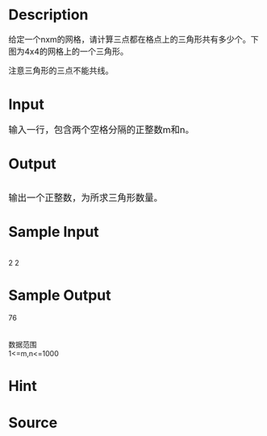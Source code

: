 
# Description

<div class="content"><p><span style="font-size: medium">给定一个nxm的网格，请计算三点都在格点上的三角形共有多少个。下图为4x4的网格上的一个三角形。</span></p>
<p><span style="font-size: medium">注意三角形的三点不能共线。<br/>
</span></p></div>

# Input

<div class="content"><p><font size="4">输入一行，包含两个空格分隔的正整数m和n。<br/>
</font></p></div>

# Output

<div class="content"><p><br/>
<font size="4">输出一个正整数，为所求三角形数量。<br/>
</font></p></div>

# Sample Input

<div class="content"><span class="sampledata"><br/>
2 2<br/>
</span></div>

# Sample Output

<div class="content"><span class="sampledata">76<br/>
<br/>
<br/>
数据范围<br/>
1&lt;=m,n&lt;=1000<br/>
</span></div>

# Hint

<div class="content"><p></p></div>

# Source

<div class="content"><p><a href="problemset.php?search="></a></p></div>

